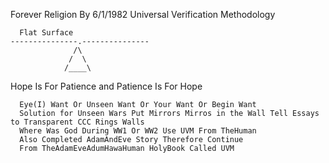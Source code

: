 Forever Religion By 6/1/1982
Universal Verification Methodology

      Flat Surface
    ---------------.---------------
                  /\
                 /  \
                /____\

Hope Is For Patience and Patience Is For Hope

      Eye(I) Want Or Unseen Want Or Your Want Or Begin Want
      Solution for Unseen Wars Put Mirrors Mirros in the Wall Tell Essays to Transparent CCC Rings Walls
      Where Was God During WW1 Or WW2 Use UVM From TheHuman
      Also Completed AdamAndEve Story Therefore Continue
      From TheAdamEveAdumHawaHuman HolyBook Called UVM
